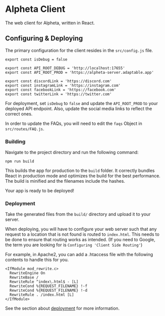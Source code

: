 
# Alpheta Client

The web client for Alpheta, written in React.

## Configuring & Deploying
The primary configuration for the client resides in the `src/config.js` file.

```
export const isDebug = false

export const API_ROOT_DEBUG = 'http://localhost:17655'
export const API_ROOT_PROD = 'https://alpheta-server.adaptable.app'

export const discordLink = 'https://discord.com'
export const instagramLink = 'https://instagram.com'
export const facebookLink = 'https://facebook.com'
export const twitterLink = 'https://twitter.com'
```

For deployment, set `isDebug` to `false` and update the `API_ROOT_PROD` to your deployed API endpoint. 
Also, update the social media links to reflect the correct ones.

In order to update the FAQs, you will need to edit the `faqs` Object in `src/routes/FAQ.js`. 

### Building

Navigate to the project directory and run the following command:

```
npm run build
```

This builds the app for production to the `build` folder.
It correctly bundles React in production mode and optimizes the build for the best performance.
The build is minified and the filenames include the hashes.

Your app is ready to be deployed!

### Deployment

Take the generated files from the `build/` directory and upload it to your server.

When deploying, you will have to configure your web server such that any request to a location that is not found is routed to `index.html`. This needs to be done to ensure that routing works as intended. (If you need to Google, the term you are looking for is `Configuring 'Client Side Routing'`)

For example, in Apache2, you can add a .htaccess file with the following contents to handle this for you.

```
<IfModule mod_rewrite.c>
  RewriteEngine On
  RewriteBase /
  RewriteRule ^index\.html$ - [L]
  RewriteCond %{REQUEST_FILENAME} !-f
  RewriteCond %{REQUEST_FILENAME} !-d
  RewriteRule . /index.html [L]
</IfModule>
```

See the section about [deployment](https://facebook.github.io/create-react-app/docs/deployment) for more information.
